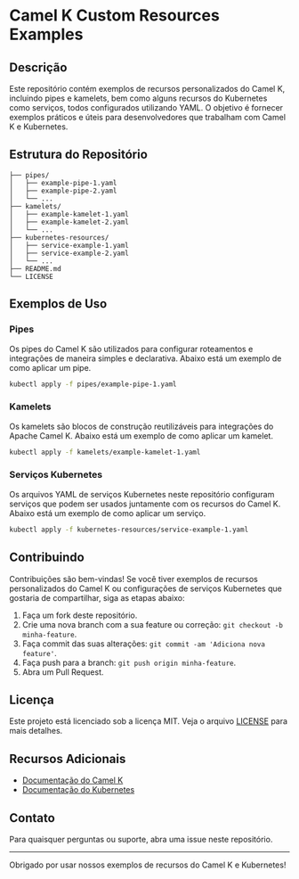 # Camel K Custom Resources Examples

## Descrição

Este repositório contém exemplos de recursos personalizados do Camel K, incluindo pipes e kamelets, bem como alguns recursos do Kubernetes como serviços, todos configurados utilizando YAML. O objetivo é fornecer exemplos práticos e úteis para desenvolvedores que trabalham com Camel K e Kubernetes.

## Estrutura do Repositório

```
├── pipes/
│   ├── example-pipe-1.yaml
│   ├── example-pipe-2.yaml
│   └── ...
├── kamelets/
│   ├── example-kamelet-1.yaml
│   ├── example-kamelet-2.yaml
│   └── ...
├── kubernetes-resources/
│   ├── service-example-1.yaml
│   ├── service-example-2.yaml
│   └── ...
├── README.md
└── LICENSE
```

## Exemplos de Uso

### Pipes

Os pipes do Camel K são utilizados para configurar roteamentos e integrações de maneira simples e declarativa. Abaixo está um exemplo de como aplicar um pipe.

```sh
kubectl apply -f pipes/example-pipe-1.yaml
```

### Kamelets

Os kamelets são blocos de construção reutilizáveis para integrações do Apache Camel K. Abaixo está um exemplo de como aplicar um kamelet.

```sh
kubectl apply -f kamelets/example-kamelet-1.yaml
```

### Serviços Kubernetes

Os arquivos YAML de serviços Kubernetes neste repositório configuram serviços que podem ser usados juntamente com os recursos do Camel K. Abaixo está um exemplo de como aplicar um serviço.

```sh
kubectl apply -f kubernetes-resources/service-example-1.yaml
```

## Contribuindo

Contribuições são bem-vindas! Se você tiver exemplos de recursos personalizados do Camel K ou configurações de serviços Kubernetes que gostaria de compartilhar, siga as etapas abaixo:

1. Faça um fork deste repositório.
2. Crie uma nova branch com a sua feature ou correção: `git checkout -b minha-feature`.
3. Faça commit das suas alterações: `git commit -am 'Adiciona nova feature'`.
4. Faça push para a branch: `git push origin minha-feature`.
5. Abra um Pull Request.

## Licença

Este projeto está licenciado sob a licença MIT. Veja o arquivo [LICENSE](LICENSE) para mais detalhes.

## Recursos Adicionais

- [Documentação do Camel K](https://camel.apache.org/camel-k/latest/)
- [Documentação do Kubernetes](https://kubernetes.io/docs/home/)

## Contato

Para quaisquer perguntas ou suporte, abra uma issue neste repositório.

---

Obrigado por usar nossos exemplos de recursos do Camel K e Kubernetes!
